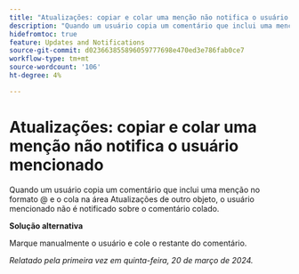```yaml
---
title: "Atualizações: copiar e colar uma menção não notifica o usuário mencionado"
description: "Quando um usuário copia um comentário que inclui uma menção no formato @ e o cola na área Atualizações de outro objeto, o usuário mencionado não é notificado sobre o comentário colado."
hidefromtoc: true
feature: Updates and Notifications
source-git-commit: d023663855896059777698e470ed3e786fab0ce7
workflow-type: tm+mt
source-wordcount: '106'
ht-degree: 4%

---
```



# Atualizações: copiar e colar uma menção não notifica o usuário mencionado

Quando um usuário copia um comentário que inclui uma menção no formato @ e o cola na área Atualizações de outro objeto, o usuário mencionado não é notificado sobre o comentário colado.

**Solução alternativa**

Marque manualmente o usuário e cole o restante do comentário.

_Relatado pela primeira vez em quinta-feira, 20 de março de 2024._
